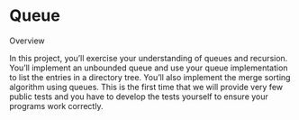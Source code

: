 # Queue

Overview

In this project, you’ll exercise your understanding of queues and recursion. You’ll implement an unbounded queue and use your queue implementation to list the entries in a directory tree. You’ll also implement the merge sorting algorithm using queues. This is the first time that we will provide very few public tests and you have to develop the tests yourself to ensure your programs work correctly.
